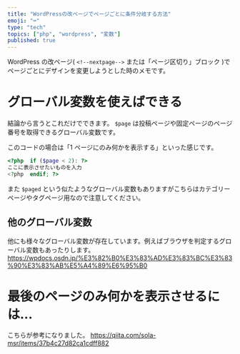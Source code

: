 ```yaml
---
title: "WordPressの改ページでページごとに条件分岐する方法"
emoji: "⌨️"
type: "tech"
topics: ["php", "wordpress", "変数"]
published: true
---
```


WordPress の改ページ( `<!--nextpage-->` または「ページ区切り」ブロック )でページごとにデザインを変更しようとした時のメモです。

# グローバル変数を使えばできる

結論から言うとこれだけでできます。
`$page` は投稿ページや固定ページのページ番号を取得できるグローバル変数です。

このコードの場合は「1 ページにのみ何かを表示する」といった感じです。

```php
<?php  if ($page < 2): ?>
ここに表示させたいものを入力
<?php  endif; ?>
```

また `$paged` という似たようなグローバル変数もありますがこちらはカテゴリーページやタグページ用なので注意してください。

## 他のグローバル変数

他にも様々なグローバル変数が存在しています。例えばブラウザを判定するグローバル変数もあったりします。
https://wpdocs.osdn.jp/%E3%82%B0%E3%83%AD%E3%83%BC%E3%83%90%E3%83%AB%E5%A4%89%E6%95%B0


# 最後のページのみ何かを表示させるには...

こちらが参考になりました。
https://qiita.com/sola-msr/items/37b4c27d82ca1cdff882